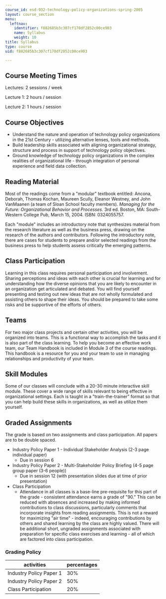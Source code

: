 ```yaml
---
course_id: esd-932-technology-policy-organizations-spring-2005
layout: course_section
menu:
  leftnav:
    identifier: f882685b3c307cf170df2852c00ce903
    name: Syllabus
    weight: 10
title: Syllabus
type: course
uid: f882685b3c307cf170df2852c00ce903

---
```


Course Meeting Times
--------------------

Lectures: 2 sessions / week

Lecture 1: 2 hours / session

Lecture 2: 1 hours / session

Course Objectives
-----------------

*   Understand the nature and operation of technology policy organizations in the 21st Century - utilizing alternative lenses, tools and methods.
*   Build leadership skills associated with aligning organizational strategy, structure and process in support of technology policy objectives.
*   Ground knowledge of technology policy organizations in the complex realities of organizational life - through integration of personal experience and field data collection.

Reading Material
----------------

Most of the readings come from a "modular" textbook entitled: Ancona, Deborah, Thomas Kochan, Maureen Scully, Eleanor Westney, and John VanMaanen (a team of Sloan School faculty members). _Managing for the Future: Organizational Behavior and Processes._ 3rd ed. Boston, MA: South-Western College Pub, March 15, 2004. ISBN: 0324055757.

Each "module" includes an introductory note that synthesizes material from the research literature as well as the business press, drawing on the research of the authors and contributors. Following the introductory note, there are cases for students to prepare and/or selected readings from the business press to help students assess critically the emerging patterns.

Class Participation
-------------------

Learning in this class requires personal participation and involvement. Sharing perceptions and ideas with each other is crucial for learning and for understanding how the diverse opinions that you are likely to encounter in an organization get articulated and debated. You will find yourself presenting and testing out new ideas that are not wholly formulated and assisting others to shape their ideas. You should be prepared to take some risks and be supportive of the efforts of others.

Teams
-----

For two major class projects and certain other activities, you will be organized into teams. This is a functional way to accomplish the tasks and it is also part of the class learning. To help you become an effective work team, our Team Handbook is included in Module 3 of the course readings. This handbook is a resource for you and your team to use in managing relationships and productivity of your team.

Skill Modules
-------------

Some of our classes will conclude with a 20-30 minute interactive skill module. These cover a wide range of skills relevant to being effective in organizational settings. Each is taught in a "train-the-trainer" format so that you can help build these skills in organizations, as well as utilize them yourself.

Graded Assignments
------------------

The grade is based on two assignments and class participation. All papers are to be double spaced.

*   Industry Policy Paper 1 - Individual Stakeholder Analysis (2-3 page individual paper)
    *   Due in session 6
*   Industry Policy Paper 2 - Multi-Stakeholder Policy Briefing (4-5 page group paper (3-6 people))
    *   Due in session 12 (with presentation slides due at time of prior presentation)
*   Class Participation
    *   Attendance in all classes is a base-line pre-requisite for this part of the grade - consistent attendance earns a grade of "90." This can be reduced with absences and increased by making informed contributions to class discussions, particularly comments that incorporate insights from reading assignments. This is not a reward for maximizing "air time" - indeed, encouraging contributions by others and shared learning by the class are highly valued. There will be additional short, ungraded assignments associated with preparation for specific class exercises and learning - all of which are factored into class participation.

### Grading Policy

| activities | percentages |
| --- | --- |
| Industry Policy Paper 1 | 30% |
| Industry Policy Paper 2 | 50% |
| Class Participation | 20%